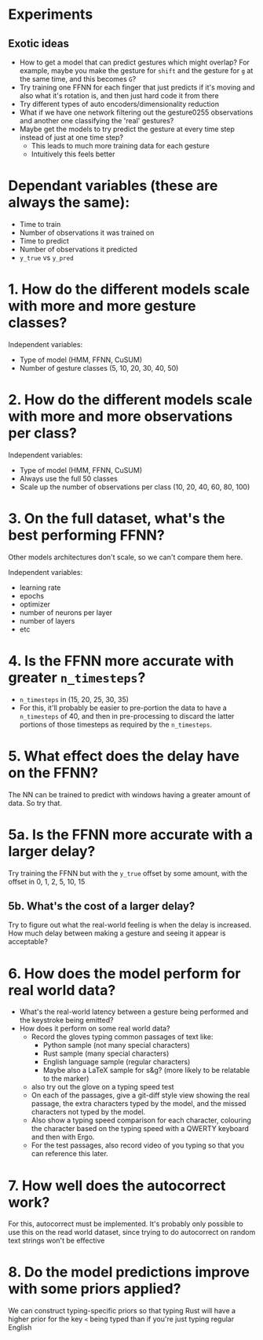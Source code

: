 Experiments
===========

## Exotic ideas

- How to get a model that can predict gestures which might overlap? For
  example, maybe you make the gesture for `shift` and the gesture for `g` at
  the same time, and this becomes `G`?
- Try training one FFNN for each finger that just predicts if it's moving and also what it's rotation is, and then just hard code it from there
- Try different types of auto encoders/dimensionality reduction
- What if we have one network filtering out the gesture0255 observations and
  another one classifying the 'real' gestures?
- Maybe get the models to try predict the gesture at every time step instead of
  just at one time step?
    - This leads to much more training data for each gesture
    - Intuitively this feels better

# Dependant variables (these are always the same):

- Time to train
- Number of observations it was trained on
- Time to predict
- Number of observations it predicted
- `y_true` vs `y_pred`

# 1. How do the different models scale with more and more gesture classes?

Independent variables:
- Type of model (HMM, FFNN, CuSUM)
- Number of gesture classes (5, 10, 20, 30, 40, 50)

# 2. How do the different models scale with more and more observations per class?

Independent variables:
- Type of model (HMM, FFNN, CuSUM)
- Always use the full 50 classes
- Scale up the number of observations per class (10, 20, 40, 60, 80, 100)

# 3. On the full dataset, what's the best performing FFNN?

Other models architectures don't scale, so we can't compare them here.

Independent variables:
- learning rate
- epochs
- optimizer
- number of neurons per layer
- number of layers
- etc

# 4. Is the FFNN more accurate with greater `n_timesteps`?

- `n_timesteps` in (15, 20, 25, 30, 35)
- For this, it'll probably be easier to pre-portion the data to have
  a `n_timesteps` of 40, and then in pre-processing to discard the latter
  portions of those timesteps as required by the `n_timesteps`.

# 5. What effect does the delay have on the FFNN?

The NN can be trained to predict with windows having a greater amount of data.
So try that.

# 5a. Is the FFNN more accurate with a larger delay?

Try training the FFNN but with the `y_true` offset by some amount, with the offset in
0, 1, 2, 5, 10, 15

## 5b. What's the cost of a larger delay?

Try to figure out what the real-world feeling is when the delay is increased.
How much delay between making a gesture and seeing it appear is acceptable?

# 6. How does the model perform for real world data?

- What's the real-world latency between a gesture being performed and the
  keystroke being emitted?
- How does it perform on some real world data?
    - Record the gloves typing common passages of text like:
        - Python sample (not many special characters)
        - Rust sample (many special characters)
        - English language sample (regular characters)
        - Maybe also a LaTeX sample for s&g? (more likely to be relatable to
          the marker)
    - also try out the glove on a typing speed test
    - On each of the passages, give a git-diff style view showing the real
      passage, the extra characters typed by the model, and the missed
      characters not typed by the model.
    - Also show a typing speed comparison for each character, colouring the
      character based on the typing speed with a QWERTY keyboard and then with
      Ergo.
    - For the test passages, also record video of you typing so that you can
      reference this later.

# 7. How well does the autocorrect work?

For this, autocorrect must be implemented. It's probably only possible to use
this on the read world dataset, since trying to do autocorrect on random text
strings won't be effective


# 8. Do the model predictions improve with some priors applied?

We can construct typing-specific priors so that typing Rust will have a higher prior for the key `<` being typed than if you're just typing regular English
